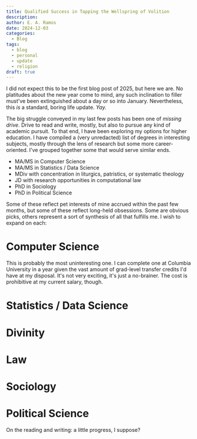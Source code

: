```yaml
---
title: Qualified Success in Tapping the Wellspring of Volition
description:
author: E. A. Ramos
date: 2024-12-03
categories:
  - Blog
tags:
  - blog
  - personal
  - update
  - religion
draft: true
---
```


I did not expect this to be the first blog post of 2025, but here we are. No platitudes about the new year come to mind, any such inclination to filler must've been extinguished about a day or so into January. Nevertheless, this _is_ a standard, boring life update. _Yay._

The big struggle conveyed in my last few posts has been one of _missing drive_. Drive to read and write, mostly, but also to pursue any kind of academic pursuit. To that end, I have been exploring my options for higher education. I have compiled a (very unredacted) list of degrees in interesting subjects, mostly through the lens of research but some more career-oriented. I've grouped together some that would serve similar ends.

- MA/MS in Computer Science
- MA/MS in Statistics / Data Science
- MDiv with concentration in liturgics, patristics, or systematic theology
- JD with research opportunities in computational law
- PhD in Sociology
- PhD in Political Science

Some of these reflect pet interests of mine accrued within the past few months, but some of these reflect long-held obsessions. Some are obvious picks, others represent a sort of synthesis of all that fulfills me. I wish to expand on each:

# Computer Science

This is probably the most uninteresting one. I can complete one at Columbia University in a year given the vast amount of grad-level transfer credits I'd have at my disposal. It's not very exciting, it's just a no-brainer. The cost is prohibitive at my current salary, though. 

# Statistics / Data Science

# Divinity

# Law

# Sociology

# Political Science



On the reading and writing: a little progress, I suppose?

